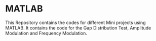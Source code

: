 # MATLAB
This Repository contains the codes for different Mini projects using MATLAB. It contains the code for the Gap Distribution Test, Amplitude Modulation and Frequency Modulation.
